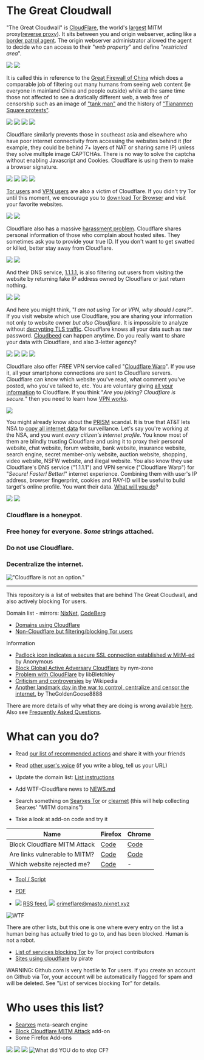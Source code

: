 # The Great Cloudwall

"The Great Cloudwall" is [CloudFlare](https://www.cloudflare.com/), the world's [largest](https://w3techs.com/technologies/history_overview/proxy) MITM proxy([reverse proxy](https://en.wikipedia.org/wiki/Reverse_proxy)).
It sits between you and origin webserver, acting like a [border patrol agent](https://www.cbp.gov/careers/bpa).
The origin webserver administrator allowed the agent to decide who can access to their "_web property_" and define "_restricted area_".


![](image/cloudflaredearuser.png)
![](image/howcfwork.jpg)


It is called this in reference to the [Great Firewall of China](https://www.comparitech.com/privacy-security-tools/blockedinchina/) which does a comparable job of filtering out many humans from seeing web content (ie everyone in mainland China and people outside) while at the same time those not affected to see a dratically different web, a web free of censorship such as an image of ["tank man"](https://en.wikipedia.org/wiki/Tank_Man) and the history of ["Tiananmen Square protests"](https://en.wikipedia.org/wiki/1989_Tiananmen_Square_protests#Censorship_in_China).


![](image/onemorestep.jpg)
![](image/accdenied.jpg)
![](image/cfublock.jpg)
![](image/omsjsck.jpg)


Cloudflare similarly prevents those in southeast asia and elsewhere who have poor internet connectivity from accessing the websites behind it (for example, they could be behind 7+ layers of NAT or sharing same IP) unless they solve multiple image CAPTCHAs. There is no way to solve the captcha without enabling Javascript and Cookies. Cloudflare is using them to make a browser signature.


![](image/omsnote.jpg)
![](image/omsdroid.jpg)
![](image/omsstream.jpg)
![](image/omsappl.jpg)


[Tor users](https://www.torproject.org/) and [VPN users](https://airvpn.org/topic/23090-cloudflare-often-bans-my-ip-address/) are also a victim of Cloudflare. If you didn't try Tor until this moment, we encourage you to [download Tor Browser](https://www.torproject.org/) and visit your favorite websites.


![](image/banvpn.jpg)
![](image/banvpn2.jpg)


Cloudflare also has a massive [harassment problem](https://web.archive.org/web/20171024040313/http://www.businessinsider.com/cloudflare-ceo-suggests-people-who-report-online-abuse-use-fake-names-2017-5).
Cloudflare shares personal information of those who complain about hosted sites. They sometimes ask you to provide
your true ID. If you don't want to get swatted or killed, better stay away from Cloudflare.


![](image/cfdox_swat.jpg)
![](image/cfdox_kill.jpg)


And their DNS service, [1.1.1.1](https://1.1.1.1/), is also filtering out users from visiting the website by returning fake IP address owned by Cloudflare or just return nothing.


![](image/dnscensor.jpg)
![](image/cferr1016.jpg)


And here you might think, "_I am not using Tor or VPN, why should I care?_".
If you visit website which use Cloudflare, you are sharing your information not only to website owner _but also Cloudflare_.
It is impossible to analyze without [decrypting TLS traffic](https://github.com/nym-zone/block_cloudflare_mitm_fx/issues/15#issuecomment-354773389). Cloudflare knows all your data such as raw password.
[Cloudbeed](https://en.wikipedia.org/wiki/Cloudbleed) can happen anytime.
Do you really want to share your data with Cloudflare, and also 3-letter agency?


![](image/cfbloghtmledit.jpg)
![](image/cfhelp204144518.jpg)
![](image/iminurtls.jpg)
![](image/dhssaid.jpg)


Cloudflare also offer _FREE_ VPN service called "[Cloudflare Warp](https://blog.cloudflare.com/1111-warp-better-vpn/)". If you use it, all your smartphone connections are sent to Cloudflare servers. Cloudflare can know which website you've read, what comment you've posted, who you've talked to, etc. You are voluntary giving [all your information](https://github.com/privacytoolsIO/privacytools.io/issues/374#issuecomment-478686469) to Cloudflare. If you think "_Are you joking? Cloudflare is secure._" then you need to learn how [VPN works](https://en.wikipedia.org/wiki/VPN).


![](image/howvpnwork.jpg)


You might already know about the [PRISM](https://en.wikipedia.org/wiki/PRISM_(surveillance_program)) scandal. It is true that AT&T lets NSA to [copy all internet data](https://www.cnet.com/news/at-t-lets-nsa-hide-and-surveil-in-plain-sight-the-intercept-reports/) for surveillance. Let's say you're working at the NSA, and you want _every citizen's internet profile_. You know most of them are blindly trusting Cloudflare and using it to proxy their personal website, chat website, forum website, bank website, insurance website, search engine, secret member-only website, auction website, shopping, video website, NSFW website, and illegal website. You also know they use Cloudflare's DNS service ("1.1.1.1") and VPN service ("Cloudflare Warp") for "_Secure! Faster! Better!_" internet experience. Combining them with user's IP address, browser fingerprint, cookies and RAY-ID will be useful to build target's online profile. You want their data. [What will you do](https://www.reddit.com/r/privacy/comments/1gb0pa/how_prism_actually_works_1520_att_fiber_optic/)?


![](image/prismattnsa.jpg)
![](image/prism_gfe.jpg)


### Cloudflare is a honeypot.

### Free honey for everyone. _Some_ strings attached.

### Do not use Cloudflare.

### Decentralize the internet.


!["Cloudflare is not an option."](image/cfisnotanoption.jpg)


---

This repository is a list of websites that are behind The Great Cloudwall, and also actively blocking Tor users.


Domain list  -  mirrors: [NixNet](https://git.nixnet.xyz/Username/cloudflare-tor),  [CodeBerg](https://codeberg.org/Username/cloudflare-tor)
* [Domains using Cloudflare](cloudflare_users/)
* [Non-Cloudflare but filtering/blocking Tor users](not_cloudflare/)

Information
* [Padlock icon indicates a secure SSL connection established w MitM-ed](https://bugs.debian.org/cgi-bin/bugreport.cgi?bug=831835) by Anonymous
* [Block Global Active Adversary Cloudflare](https://trac.torproject.org/projects/tor/ticket/24351) by nym-zone
* [Problem with CloudFlare](https://github.com/privacytoolsIO/privacytools.io/issues/374#issuecomment-460077544) by libBletchley
* [Criticism and controversies](https://en.wikipedia.org/wiki/Cloudflare#Criticism_and_controversies) by Wikipedia
* [Another landmark day in the war to control, centralize and censor the internet.](https://www.reddit.com/r/privacy/comments/b8dptl/another_landmark_day_in_the_war_to_control/) by TheGoldenGoose8888


There are more details of why what they are doing is wrong available [here](cloudflare-philosophy.md).
Also see [Frequently Asked Questions](faq.md).


# What can you do?

* Read [our list of recommended actions](what-to-do.md) and share it with your friends

* Read [other user's voice](PEOPLE.md) (if you write a blog, tell us your URL)

* Update the domain list: [List instructions](instructions.md)

* Add WTF-Cloudflare news to [NEWS.md](NEWS.md)

* Search something on [Searxes Tor](http://searxes.nmqnkngye4ct7bgss4bmv5ca3wpa55yugvxen5kz2bbq67lwy6ps54yd.onion/) or [clearnet](https://searxes.danwin1210.me/) (this will help collecting Searxes' "MITM domains")

* Take a look at add-on code and try it

| Name | Firefox | Chrome |
| -------- | -------- | -------- |
| Block Cloudflare MITM Attack | [Code](addon_firefox/bcma) | [Code](addon_chrome/bcma) |
| Are links vulnerable to MITM? | [Code](addon_firefox/ismitmlink) | [Code](addon_chrome/ismitmlink) |
| Which website rejected me? | [Code](addon_firefox/whyrejectme) | - |

* [Tool / Script](tool/)

* [PDF](pdf/)

* ![](image/feed.png) [RSS feed](https://masto.nixnet.xyz/users/crimeflare.rss),  ![](image/mstdn.jpg) [crimeflare@masto.nixnet.xyz](https://masto.nixnet.xyz/@crimeflare)


![WTF](image/wtfcf.jpg)


There are other lists, but this one is one where every entry on the list a human being has actually tried
to go to, and has been blocked.
Human is not a robot.

* [List of services blocking Tor](https://trac.torproject.org/projects/tor/wiki/org/doc/ListOfServicesBlockingTor) by Tor project contributors
* [Sites using cloudflare](https://github.com/pirate/sites-using-cloudflare) by pirate

WARNING:
Github.com is very hostile to Tor users. If you create an account on Github via Tor, your account will be automatically
flagged for spam and will be deleted. See "List of services blocking Tor" for details.

# Who uses this list?

* [Searxes](https://searxes.danwin1210.me/) meta-search engine
* [Block Cloudflare MITM Attack](https://addons.mozilla.org/en-US/firefox/addon/bcma/) add-on
* Some Firefox Add-ons


![](image/omsirl.jpg)
![](image/whydoihavetosolveacaptcha.jpg)
![](image/fixthedamn.jpg)
![What did YOU do to stop CF?](image/stopcf.jpg)